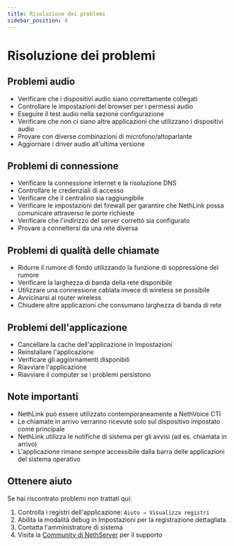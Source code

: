 ```yaml
---
title: Risoluzione dei problemi
sidebar_position: 4
---
```


# Risoluzione dei problemi

## Problemi audio

- Verificare che i dispositivi audio siano correttamente collegati
- Controllare le impostazioni del browser per i permessi audio
- Eseguire il test audio nella sezione configurazione
- Verificare che non ci siano altre applicazioni che utilizzano i dispositivi audio
- Provare con diverse combinazioni di microfono/altoparlante
- Aggiornare i driver audio all'ultima versione

## Problemi di connessione

- Verificare la connessione internet e la risoluzione DNS
- Controllare le credenziali di accesso
- Verificare che il centralino sia raggiungibile
- Verificare le impostazioni del firewall per garantire che NethLink possa comunicare attraverso le porte richieste
- Verificare che l'indirizzo del server corretto sia configurato
- Provare a connettersi da una rete diversa

## Problemi di qualità delle chiamate

- Ridurre il rumore di fondo utilizzando la funzione di soppressione del rumore
- Verificare la larghezza di banda della rete disponibile
- Utilizzare una connessione cablata invece di wireless se possibile
- Avvicinarsi al router wireless
- Chiudere altre applicazioni che consumano larghezza di banda di rete

## Problemi dell'applicazione

- Cancellare la cache dell'applicazione in Impostazioni
- Reinstallare l'applicazione
- Verificare gli aggiornamenti disponibili
- Riavviare l'applicazione
- Riavviare il computer se i problemi persistono

## Note importanti

- NethLink può essere utilizzato contemporaneamente a NethVoice CTI
- Le chiamate in arrivo verranno ricevute solo sul dispositivo impostato come principale
- NethLink utilizza le notifiche di sistema per gli avvisi (ad es. chiamata in arrivo)
- L'applicazione rimane sempre accessibile dalla barra delle applicazioni del sistema operativo

## Ottenere aiuto

Se hai riscontrato problemi non trattati qui:

1. Controlla i registri dell'applicazione: `Aiuto → Visualizza registri`
2. Abilita la modalità debug in Impostazioni per la registrazione dettagliata
3. Contatta l'amministratore di sistema
4. Visita la [Community di NethServer](https://community.nethserver.org/) per il supporto
